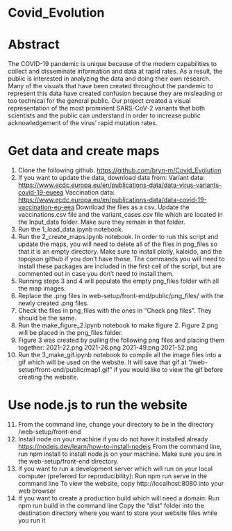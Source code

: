 # Covid_Evolution

# Abstract
The COVID-19 pandemic is unique because of the modern capabilities to collect and disseminate information and data at rapid rates. As a result, the public is interested in analyzing the data and doing their own research. Many of the visuals that have been created throughout the pandemic to represent this data have created confusion because they are misleading or too technical for the general public. Our project created a visual representation of the most prominent SARS-CoV-2 variants that both scientists and the public can understand in order to increase public acknowledgement of the virus’ rapid mutation rates.

# Get data and create maps
1. Clone the following github.
https://github.com/bryn-m/Covid_Evolution 
2. If you want to update the data, download data from:
Variant data: https://www.ecdc.europa.eu/en/publications-data/data-virus-variants-covid-19-eueea 
Vaccination data: https://www.ecdc.europa.eu/en/publications-data/data-covid-19-vaccination-eu-eea
Download the files as a csv.
Update the vaccinations.csv file and the variant_cases.csv file which are located in the Input_data folder. Make sure they remain in that folder.
3. Run the 1_load_data.ipynb notebook.
4. Run the 2_create_maps.ipynb notebook.
In order to run this script and update the maps, you will need to delete all of the files in png_files so that it is an empty directory.
Make sure to install plotly, kaleido, and the topojson github if you don’t have those. The commands you will need to install these packages are included in the first cell of the script, but are commented out in case you don’t need to install them.
5. Running steps 3 and 4 will populate the empty png_files folder with all the map images.
6. Replace the .png files in web-setup/front-end/public/png_files/ with the newly created .png files.
7. Check the files in png_files with the ones in “Check png files”. They should be the same.
8. Run the make_figure_2.ipynb notebook to make figure 2. 
Figure 2.png will be placed in the png_files folder.
9. Figure 3 was created by pulling the following png files and placing them together:
2021-22.png
2021-26.png
2021-49.png
2021-52.png
10. Run the 3_make_gif.ipynb notebook to compile all the image files into a gif which will be used on the website. It will save that gif at “/web-setup/front-end/public/map1.gif” if you would like to view the gif before creating the website. 

# Use node.js to run the website
11. From the command line, change your directory to be in the directory /web-setup/front-end
12. Install node on your machine if you do not have it installed already
https://nodejs.dev/learn/how-to-install-nodejs 
From the command line, run npm install to install node.js on your machine. Make sure you are in the web-setup/front-end directory.
13. If you want to run a development server which will run on your local computer (preferred for reproducibility):
Run npm run serve in the command line
To view the website, copy http://localhost:8080 into your web browser
14. If you want to create a production build which will need a domain:
Run npm run build in the command line
Copy the “dist” folder into the destination directory where you want to store your website files while you run it
